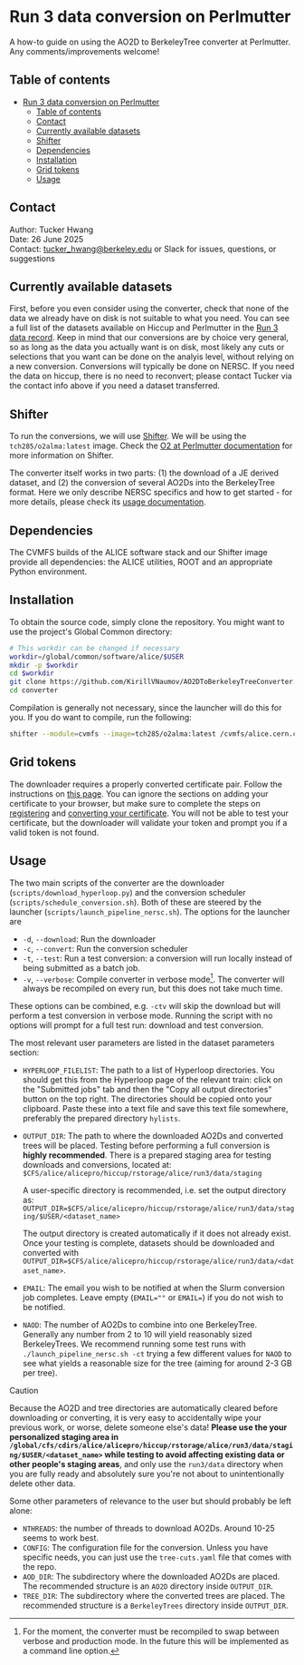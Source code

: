 # Run 3 data conversion on Perlmutter

A how-to guide on using the AO2D to BerkeleyTree converter at Perlmutter. Any comments/improvements welcome!

## Table of contents

- [Run 3 data conversion on Perlmutter](#run-3-data-conversion-on-perlmutter)
  - [Table of contents](#table-of-contents)
  - [Contact](#contact)
  - [Currently available datasets](#currently-available-datasets)
  - [Shifter](#shifter)
  - [Dependencies](#dependencies)
  - [Installation](#installation)
  - [Grid tokens](#grid-tokens)
  - [Usage](#usage)

## Contact

Author: Tucker Hwang  
Date: 26 June 2025  
Contact: [tucker_hwang@berkeley.edu](mailto:tucker_hwang@berkeley.edu) or Slack for issues, questions, or suggestions

## Currently available datasets

First, before you even consider using the converter, check that none of the data we already have on disk is not suitable to what you need. You can see a full list of the datasets available on Hiccup and Perlmutter in the [Run 3 data record](data/run3.md). Keep in mind that our conversions are by choice very general, so as long as the data you actually want is on disk, most likely any cuts or selections that you want can be done on the analyis level, without relying on a new conversion. Conversions will typically be done on NERSC. If you need the data on hiccup, there is no need to reconvert; please contact Tucker via the contact info above if you need a dataset transferred.

## Shifter

To run the conversions, we will use [Shifter](https://docs.nersc.gov/development/containers/shifter/). We will be using the `tch285/o2alma:latest` image. Check the [O2 at Perlmutter documentation](o2_at_perlmutter.md) for more information on Shifter.

The converter itself works in two parts: (1) the download of a JE derived dataset, and (2) the conversion of several AO2Ds into the BerkeleyTree format. Here we only describe NERSC specifics and how to get started - for more details, please check its [usage documentation](https://github.com/KirillVNaumov/AO2DToBerkeleyTreeConverter/blob/master/scripts/README.md).

## Dependencies

The CVMFS builds of the ALICE software stack and our Shifter image provide all dependencies: the ALICE utilities, ROOT and an appropriate Python environment.

## Installation

To obtain the source code, simply clone the repository. You might want to use the project's Global Common directory:

```bash
# This workdir can be changed if necessary
workdir=/global/common/software/alice/$USER
mkdir -p $workdir
cd $workdir
git clone https://github.com/KirillVNaumov/AO2DToBerkeleyTreeConverter.git converter
cd converter
```

Compilation is generally not necessary, since the launcher will do this for you. If you do want to compile, run the following:

```bash
shifter --module=cvmfs --image=tch285/o2alma:latest /cvmfs/alice.cern.ch/bin/alienv setenv JAliEn-ROOT/0.7.14-43 -c make -C "$workdir/converter"
```

## Grid tokens

The downloader requires a properly converted certificate pair. Follow the instructions on [this page](https://aliceo2group.github.io/analysis-framework/docs/gettingstarted/certificate.html). You can ignore the sections on adding your certificate to your browser, but make sure to complete the steps on [registering](https://aliceo2group.github.io/analysis-framework/docs/gettingstarted/certificate.html#register-your-certificate-to-the-alice-grid) and [converting your certificate](https://aliceo2group.github.io/analysis-framework/docs/gettingstarted/certificate.html#convert-your-certificate-for-using-the-grid-tools). You will not be able to test your certificate, but the downloader will validate your token and prompt you if a valid token is not found.

## Usage

The two main scripts of the converter are the downloader (`scripts/download_hyperloop.py`) and the conversion scheduler (`scripts/schedule_conversion.sh`). Both of these are steered by the launcher (`scripts/launch_pipeline_nersc.sh`). The options for the launcher are

- `-d`, `--download`: Run the downloader
- `-c`, `--convert`: Run the conversion scheduler
- `-t`, `--test`: Run a test conversion: a conversion will run locally instead of being submitted as a batch job.
- `-v`, `--verbose`: Compile converter in verbose mode[^1]. The converter will always be recompiled on every run, but this does not take much time.

These options can be combined, e.g. `-ctv` will skip the download but will perform a test conversion in verbose mode. Running the script with no options will prompt for a full test run: download and test conversion.

The most relevant user parameters are listed in the dataset parameters section:

- `HYPERLOOP_FILELIST`: The path to a list of Hyperloop directories. You should get this from the Hyperloop page of the relevant train: click on the "Submitted jobs" tab and then the "Copy all output directories" button on the top right. The directories should be copied onto your clipboard. Paste these into a text file and save this text file somewhere, preferably the prepared directory `hylists`.
- `OUTPUT_DIR`: The path to where the downloaded AO2Ds and converted trees will be placed.  Testing before performing a full conversion is **highly recommended**. There is a prepared staging area for testing downloads and conversions, located at:
  ```$CFS/alice/alicepro/hiccup/rstorage/alice/run3/data/staging```

  A user-specific directory is recommended, i.e. set the output directory as:
  ```OUTPUT_DIR=$CFS/alice/alicepro/hiccup/rstorage/alice/run3/data/staging/$USER/<dataset_name>```

  The output directory is created automatically if it does not already exist. Once your testing is complete, datasets should be downloaded and converted with `OUTPUT_DIR=$CFS/alice/alicepro/hiccup/rstorage/alice/run3/data/<dataset_name>`.
- `EMAIL`: The email you wish to be notified at when the Slurm conversion job completes. Leave empty (`EMAIL=""` or `EMAIL=`) if you do not wish to be notified.
- `NAOD`: The number of AO2Ds to combine into one BerkeleyTree. Generally any number from 2 to 10 will yield reasonably sized BerkeleyTrees. We recommend running some test runs with `./launch_pipeline_nersc.sh -ct` trying a few different values for `NAOD` to see what yields a reasonable size for the tree (aiming for around 2-3 GB per tree).

> [!CAUTION]
> Because the AO2D and tree directories are automatically cleared before downloading or converting, it is very easy to accidentally wipe your previous work, or worse, delete someone else's data! **Please use the your personalized staging area in `/global/cfs/cdirs/alice/alicepro/hiccup/rstorage/alice/run3/data/staging/$USER/<dataset_name>` while testing to avoid affecting existing data or other people's staging areas**, and only use the `run3/data` directory when you are fully ready and absolutely sure you're not about to unintentionally delete other data.

Some other parameters of relevance to the user but should probably be left alone:

- `NTHREADS`: the number of threads to download AO2Ds. Around 10-25 seems to work best.
- `CONFIG`: The configuration file for the conversion. Unless you have specific needs, you can just use the `tree-cuts.yaml` file that comes with the repo.
- `AOD_DIR`: The subdirectory where the downloaded AO2Ds are placed. The recommended structure is an `AO2D` directory inside `OUTPUT_DIR`.
- `TREE_DIR`: The subdirectory where the converted trees are placed. The recommended structure is a `BerkeleyTrees` directory inside `OUTPUT_DIR`.

[^1]: For the moment, the converter must be recompiled to swap between verbose and production mode. In the future this will be implemented as a command line option.

